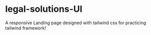 # legal-solutions-UI
A responsive Landing page designed with tailwind css for practicing tailwind framework!
